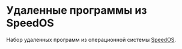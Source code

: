 # Удаленные программы из SpeedOS
Набор удаленных программ из операционной системы [SpeedOS](https://github.com/ma3rxofficial/ComputerCraft/).
